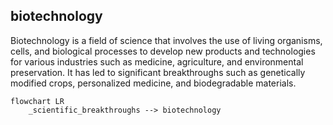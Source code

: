 ## biotechnology
Biotechnology is a field of science that involves the use of living organisms, cells, and biological processes to develop new products and technologies for various industries such as medicine, agriculture, and environmental preservation. It has led to significant breakthroughs such as genetically modified crops, personalized medicine, and biodegradable materials.


```mermaid
flowchart LR
    _scientific_breakthroughs --> biotechnology

```
